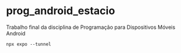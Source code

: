 # prog_android_estacio

Trabalho final da disciplina de Programação para Dispositivos Móveis Android

```shell
npx expo --tunnel
```